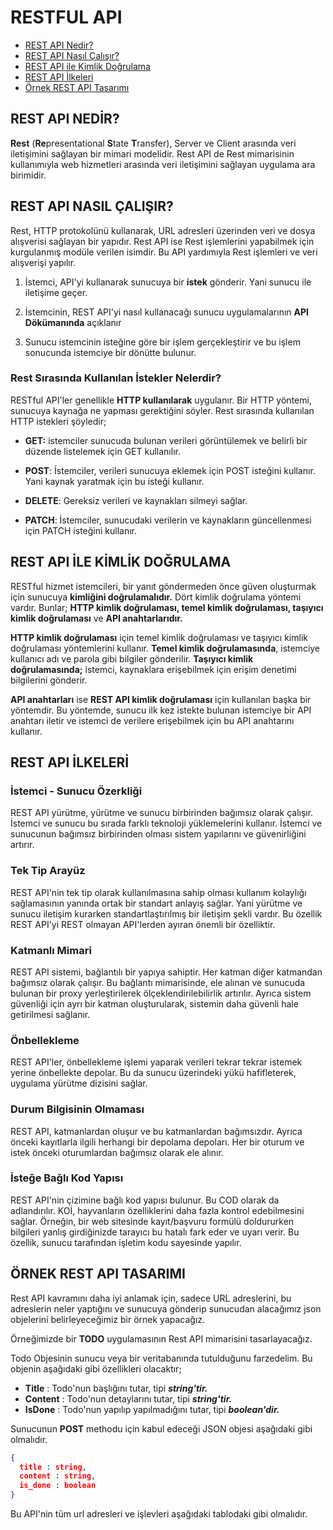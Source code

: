 # RESTFUL API

- [REST API Nedir?](#rest-api-nedi̇r)
- [REST API Nasıl Çalışır?](#rest-api-nasil-çalişir)
- [REST API ile Kimlik Doğrulama](#rest-api-i̇le-ki̇mli̇k-doğrulama)
- [REST API İlkeleri](#rest-api-i̇lkeleri̇)
- [Örnek REST API Tasarımı]()

## REST API NEDİR?

**Rest** (**Re**presentational **S**tate **T**ransfer), Server ve Client arasında veri iletişimini sağlayan bir mimari modelidir. Rest API de Rest mimarisinin kullanımıyla web hizmetleri arasında veri iletişimini sağlayan uygulama ara birimidir. 

## REST API NASIL ÇALIŞIR?

Rest, HTTP protokolünü kullanarak, URL adresleri üzerinden veri ve dosya alışverisi sağlayan bir yapıdır. Rest API ise Rest işlemlerini yapabilmek için kurgulanmış modüle verilen isimdir. Bu API yardımıyla Rest işlemleri ve veri alışverişi yapılır.

1. İstemci, API'yi kullanarak sunucuya bir **istek** gönderir. Yani sunucu ile iletişime geçer.

2. İstemcinin, REST API'yi nasıl kullanacağı sunucu uygulamalarının **API Dökümanında** açıklanır

3. Sunucu istemcinin isteğine göre bir işlem gerçekleştirir ve bu işlem sonucunda istemciye bir dönütte bulunur.

### Rest Sırasında Kullanılan İstekler Nelerdir?

RESTful API'ler genellikle **HTTP kullanılarak** uygulanır. Bir HTTP yöntemi, sunucuya kaynağa ne yapması gerektiğini söyler. Rest sırasında kullanılan HTTP istekleri şöyledir;

- **GET:** istemciler sunucuda bulunan verileri görüntülemek ve belirli bir düzende listelemek için GET kullanılır.

- **POST**: İstemciler, verileri sunucuya eklemek için POST isteğini kullanır. Yani kaynak yaratmak için bu isteği kullanır.

- **DELETE**: Gereksiz verileri ve kaynakları silmeyi sağlar.

- **PATCH**: İstemciler, sunucudaki verilerin ve kaynakların güncellenmesi için PATCH isteğini kullanır.

## REST API İLE KİMLİK DOĞRULAMA

RESTful hizmet istemcileri, bir yanıt göndermeden önce güven oluşturmak için sunucuya **kimliğini doğrulamalıdır.** Dört kimlik doğrulama yöntemi vardır. Bunlar; **HTTP kimlik doğrulaması, temel kimlik doğrulaması, taşıyıcı kimlik doğrulaması** ve **API anahtarlarıdır.**

**HTTP kimlik doğrulaması** için temel kimlik doğrulaması ve taşıyıcı kimlik doğrulaması yöntemlerini kullanır. **Temel kimlik doğrulamasında**, istemciye kullanıcı adı ve parola gibi bilgiler gönderilir. **Taşıyıcı kimlik doğrulamasında;** istemci, kaynaklara erişebilmek için erişim denetimi bilgilerini gönderir. 

**API anahtarları** ise **REST API kimlik doğrulaması** için kullanılan başka bir yöntemdir. Bu yöntemde, sunucu ilk kez istekte bulunan istemciye bir API anahtarı iletir ve  istemci de verilere erişebilmek için bu API anahtarını kullanır. 

## REST API İLKELERİ

### İstemci - Sunucu Özerkliği

REST API yürütme, yürütme ve sunucu birbirinden bağımsız olarak çalışır. İstemci ve sunucu bu sırada farklı teknoloji yüklemelerini kullanır. İstemci ve sunucunun bağımsız birbirinden olması sistem yapılarını ve güvenirliğini artırır.

### Tek Tip Arayüz

REST API'nin tek tip olarak kullanılmasına sahip olması kullanım kolaylığı sağlamasının yanında ortak bir standart anlayış sağlar. Yani yürütme ve sunucu iletişim kurarken standartlaştırılmış bir iletişim şekli vardır. Bu özellik REST API'yi REST olmayan API'lerden ayıran önemli bir özelliktir. 

### Katmanlı Mimari

REST API sistemi, bağlantılı bir yapıya sahiptir. Her katman diğer katmandan bağımsız olarak çalışır. Bu bağlantı mimarisinde, ele alınan ve sunucuda bulunan bir proxy yerleştirilerek ölçeklendirilebilirlik artırılır. Ayrıca sistem güvenliği için ayrı bir katman oluşturularak, sistemin daha güvenli hale getirilmesi sağlanır. 

### Önbellekleme

REST API'ler, önbellekleme işlemi yaparak verileri tekrar tekrar istemek yerine önbellekte depolar. Bu da sunucu üzerindeki yükü hafifleterek, uygulama yürütme dizisini sağlar.

### Durum Bilgisinin Olmaması

REST API, katmanlardan oluşur ve bu katmanlardan bağımsızdır. Ayrıca önceki kayıtlarla ilgili herhangi bir depolama depoları. Her bir oturum ve istek önceki oturumlardan bağımsız olarak ele alınır. 

### İsteğe Bağlı Kod Yapısı

REST API'nin çizimine bağlı kod yapısı bulunur. Bu COD olarak da adlandırılır. KOİ, hayvanların özelliklerini daha fazla kontrol edebilmesini sağlar. Örneğin, bir web sitesinde kayıt/başvuru formülü doldururken bilgileri yanlış girdiğinizde tarayıcı bu hatalı fark eder ve uyarı verir. Bu özellik, sunucu tarafından işletim kodu sayesinde yapılır.

## ÖRNEK REST API TASARIMI

Rest API kavramını daha iyi anlamak için, sadece URL adreslerini, bu adreslerin neler yaptığını ve sunucuya gönderip sunucudan alacağımız json objelerini belirleyeceğimiz bir örnek yapacağız.

Örneğimizde bir **TODO** uygulamasının Rest API mimarisini tasarlayacağız. 

Todo Objesinin sunucu veya bir veritabanında tutulduğunu farzedelim. Bu objenin aşağıdaki gibi özellikleri olacaktır;

- **Title** : Todo'nun başlığını tutar, tipi ***string'tir.***
- **Content** : Todo'nun detaylarını tutar, tipi ***string'tir.***
- **IsDone** : Todo'nun yapılıp yapılmadığını tutar, tipi ***boolean'dir.***

Sunucunun **POST** methodu için kabul edeceği JSON objesi aşağıdaki gibi olmalıdır.

```json
{
  title : string,
  content : string,
  is_done : boolean
}
```

Bu API'nin tüm url adresleri ve işlevleri aşağıdaki tablodaki gibi olmalıdır.